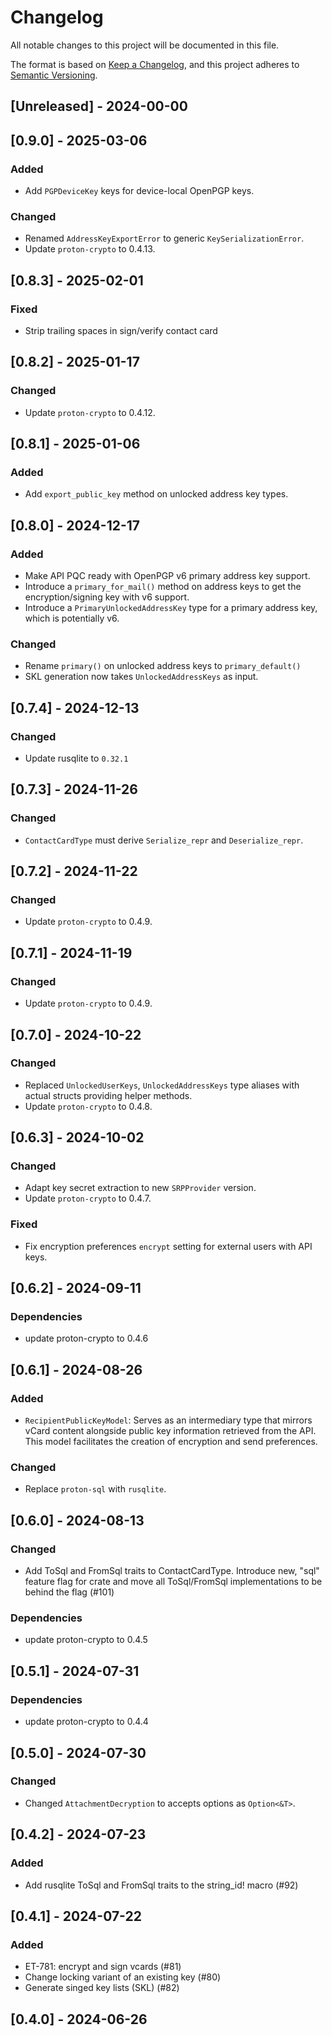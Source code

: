 # Changelog

All notable changes to this project will be documented in this file.

The format is based on [Keep a Changelog](https://keepachangelog.com/en/1.1.0/),
and this project adheres to [Semantic Versioning](https://semver.org/spec/v2.0.0.html).

## [Unreleased] - 2024-00-00

## [0.9.0] - 2025-03-06

### Added

- Add `PGPDeviceKey` keys for device-local OpenPGP keys.

### Changed

- Renamed `AddressKeyExportError` to generic `KeySerializationError`.
- Update `proton-crypto` to 0.4.13.

## [0.8.3] - 2025-02-01

### Fixed

- Strip trailing spaces in sign/verify contact card

## [0.8.2] - 2025-01-17

### Changed

- Update `proton-crypto` to 0.4.12.

## [0.8.1] - 2025-01-06

### Added 

- Add `export_public_key` method  on unlocked address key types.
  
## [0.8.0] - 2024-12-17

### Added 

- Make API PQC ready with OpenPGP v6 primary address key support.
- Introduce a `primary_for_mail()` method on address keys to get the encryption/signing key with v6 support.
- Introduce a `PrimaryUnlockedAddressKey` type for a primary address key, which is potentially v6.

### Changed

- Rename `primary()` on unlocked address keys to `primary_default()`
- SKL generation now takes `UnlockedAddressKeys` as input.

## [0.7.4] - 2024-12-13

### Changed

- Update rusqlite to `0.32.1`

## [0.7.3] - 2024-11-26

### Changed

- `ContactCardType` must derive `Serialize_repr` and `Deserialize_repr`.

## [0.7.2] - 2024-11-22

### Changed

- Update `proton-crypto` to 0.4.9.

## [0.7.1] - 2024-11-19

### Changed

- Update `proton-crypto` to 0.4.9.

## [0.7.0] - 2024-10-22

### Changed

- Replaced `UnlockedUserKeys`, `UnlockedAddressKeys` type aliases with actual structs providing helper methods. 
- Update `proton-crypto` to 0.4.8.

## [0.6.3] - 2024-10-02

### Changed

- Adapt key secret extraction to new `SRPProvider` version.
- Update `proton-crypto` to 0.4.7.

### Fixed

-  Fix encryption preferences `encrypt` setting for external users with API keys.

## [0.6.2] - 2024-09-11

### Dependencies

- update proton-crypto to 0.4.6


## [0.6.1] - 2024-08-26

### Added 

- `RecipientPublicKeyModel`: Serves as an intermediary type that mirrors vCard content alongside public key information retrieved from the API. This model facilitates the creation of encryption and send preferences.
  
### Changed

- Replace `proton-sql` with `rusqlite`.

## [0.6.0] - 2024-08-13

### Changed

- Add ToSql and FromSql traits to ContactCardType.  Introduce new, "sql" feature flag for crate and move all ToSql/FromSql implementations to be behind the flag (#101)

### Dependencies

- update proton-crypto to 0.4.5

## [0.5.1] - 2024-07-31

### Dependencies

- update proton-crypto to 0.4.4

## [0.5.0] - 2024-07-30

### Changed

- Changed `AttachmentDecryption` to accepts options as `Option<&T>`.

## [0.4.2] - 2024-07-23

### Added

- Add rusqlite ToSql and FromSql traits to the string_id! macro (#92)

## [0.4.1] - 2024-07-22

### Added

- ET-781: encrypt and sign vcards (#81)
- Change locking variant of an existing key (#80)
- Generate singed key lists (SKL) (#82)

## [0.4.0] - 2024-06-26


